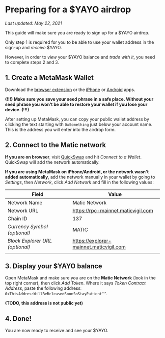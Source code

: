 # Preparing for a $YAYO airdrop

_Last updated: May 22, 2021_

This guide will make sure you are ready to sign up for a $YAYO airdrop.

Only step 1 is required for you to be able to use your wallet address in the
sign-up and _receive_ $YAYO.

However, in order to _view_ your $YAYO balance and _trade with it_, you need
to complete steps 2 and 3.

## 1. Create a MetaMask Wallet

Download the
[browser extension](https://metamask.io/download.html) or the
[iPhone](https://apps.apple.com/us/app/metamask/id1438144202) or
[Android](https://play.google.com/store/apps/details?id=io.metamask) apps.

**(!!!) Make sure you save your seed phrase in a safe place. Without your seed
phrase you won't be able to restore your wallet if you lose your device. (!!!)**

After setting up MetaMask, you can copy your public wallet address by clicking
the text starting with `0xSomething` just below your account name. This is the
address you will enter into the airdrop form.

## 2. Connect to the Matic network

**If you are on browser**, visit [QuickSwap](https://quickswap.exchange/#/swap)
and hit _Connect to a Wallet_. QuickSwap will add the network automatically.

**If you are using MetaMask on iPhone/Android, or the network wasn't added
automatically**, add the network manually in your wallet by going to _Settings_,
then _Network_, click _Add Network_ and fill in the following values:

| Field                           | Value                                   |
| ------------------------------- | --------------------------------------- |
| Network Name                    | Matic Network                           |
| Network URL                     | https://rpc-mainnet.maticvigil.com      |
| Chain ID                        | 137                                     |
| _Currency Symbol (optional)_    | MATIC                                   |
| _Block Explorer URL (optional)_ | https://explorer-mainnet.maticvigil.com |
|                                 |                                         |

## 3. Display your $YAYO balance

Open MetaMask and make sure you are on the **Matic Network** (look in the top
right corner), then click _Add Token_. Where it says _Token Contract Address_,
paste the following address: `0xThisAddressWillBeReleasedSoonSoStayPatient^^`.

**(TODO, this address is not public yet)**

## 4. Done!

You are now ready to receive and see your $YAYO.
